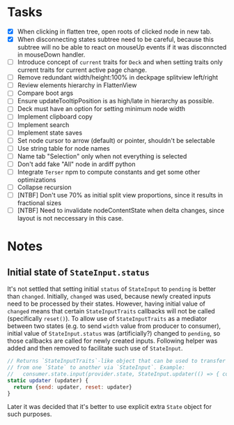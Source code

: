 # Tasks

- [x] When clicking in flatten tree, open roots of clicked node in new tab.
- [x] When disconnecting states subtree need to be careful, because this subtree will no be able to react on mouseUp events if it was disconncted in mouseDown handler.
- [ ] Introduce concept of `current` traits for `Deck` and when setting traits only current traits for current active page change.
- [ ] Remove redundant width/height:100% in deckpage splitview left/right
- [ ] Review elements hierarchy in FlattenView
- [ ] Compare boot args
- [ ] Ensure updateTooltipPosition is as high/late in hierarchy as possible.
- [ ] Deck must have an option for setting minimum node width
- [ ] Implement clipboard copy
- [ ] Implement search
- [ ] Implement state saves
- [ ] Set node cursor to arrow (default) or pointer, shouldn't be selectable
- [ ] Use string table for node names
- [ ] Name tab "Selection" only when not everything is selected
- [ ] Don't add fake "All" node in ardiff python
- [ ] Integrate `Terser` npm to compute constants and get some other optimizations
- [ ] Collapse recursion
- [ ] [NTBF] Don't use 70% as initial split view proportions, since it results in fractional sizes
- [ ] [NTBF] Need to invalidate nodeContentState when delta changes, since layout is not neccessary in this case.

# Notes

## Initial state of `StateInput.status`

It's not settled that setting initial `status` of `StateInput` to `pending` is better than `changed`. Initially, `changed` was used, because newly created inputs need to be processed by their states. However, having initial value of `changed` means that certain `StateInputTraits` callbacks will not be called (specifically `reset()`). To allow use of `StateInputTraits` as a mediator between two states (e.g. to send `width` value from producer to consumer), initial value of `StateInput.status` was (artificially?) changed to `pending`, so those callbacks are called for newly created inputs. Following helper was added and then removed to facilitate such use of `StateInput`.

```javascript
// Returns `StateInputTraits`-like object that can be used to transfer information
// from one `State` to another via `StateInput`. Example:
//   consumer.state.input(provider.state, StateInput.updater(() => { consumer.value = provider.value }))
static updater (updater) {
  return {send: updater, reset: updater}
}
```

Later it was decided that it's better to use explicit extra `State` object for such purposes.
